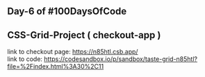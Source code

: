 ## Day-6 of #100DaysOfCode

## CSS-Grid-Project ( checkout-app )

link to checkout page: https://n85htl.csb.app/
<br />
link to code: https://codesandbox.io/p/sandbox/taste-grid-n85htl?file=%2Findex.html%3A30%2C11

